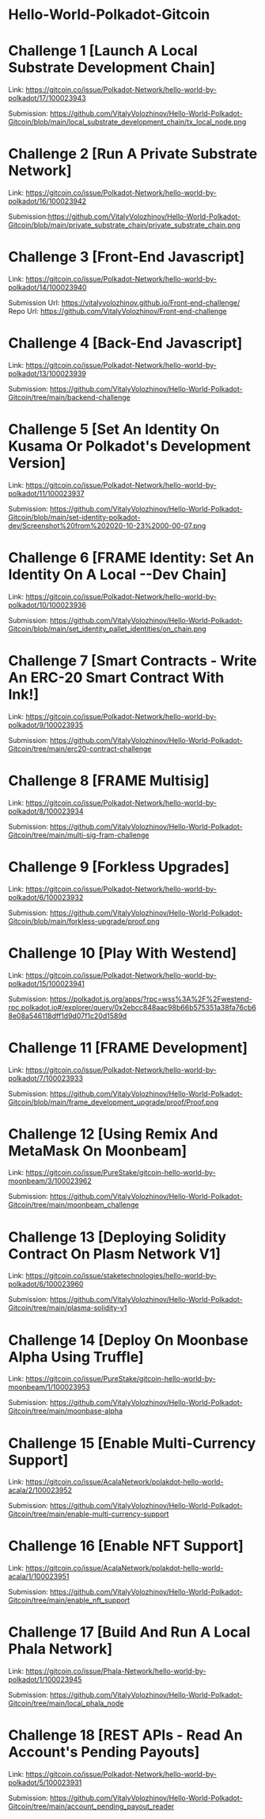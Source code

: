 # Hello-World-Polkadot-Gitcoin

# Challenge 1 [Launch A Local Substrate Development Chain]
Link: https://gitcoin.co/issue/Polkadot-Network/hello-world-by-polkadot/17/100023943

Submission: https://github.com/VitalyVolozhinov/Hello-World-Polkadot-Gitcoin/blob/main/local_substrate_development_chain/tx_local_node.png

# Challenge 2 [Run A Private Substrate Network]
Link: https://gitcoin.co/issue/Polkadot-Network/hello-world-by-polkadot/16/100023942

Submission:https://github.com/VitalyVolozhinov/Hello-World-Polkadot-Gitcoin/blob/main/private_substrate_chain/private_substrate_chain.png

# Challenge 3 [Front-End Javascript]
Link: https://gitcoin.co/issue/Polkadot-Network/hello-world-by-polkadot/14/100023940

Submission Url: https://vitalyvolozhinov.github.io/Front-end-challenge/
Repo Url: https://github.com/VitalyVolozhinov/Front-end-challenge

# Challenge 4 [Back-End Javascript]
Link: https://gitcoin.co/issue/Polkadot-Network/hello-world-by-polkadot/13/100023939

Submission: https://github.com/VitalyVolozhinov/Hello-World-Polkadot-Gitcoin/tree/main/backend-challenge

# Challenge 5 [Set An Identity On Kusama Or Polkadot's Development Version]
Link: https://gitcoin.co/issue/Polkadot-Network/hello-world-by-polkadot/11/100023937

Submission: https://github.com/VitalyVolozhinov/Hello-World-Polkadot-Gitcoin/blob/main/set-identity-polkadot-dev/Screenshot%20from%202020-10-23%2000-00-07.png

# Challenge 6 [FRAME Identity: Set An Identity On A Local --Dev Chain]
Link: https://gitcoin.co/issue/Polkadot-Network/hello-world-by-polkadot/10/100023936

Submission: https://github.com/VitalyVolozhinov/Hello-World-Polkadot-Gitcoin/blob/main/set_identity_pallet_identities/on_chain.png

# Challenge 7 [Smart Contracts - Write An ERC-20 Smart Contract With Ink!]
Link: https://gitcoin.co/issue/Polkadot-Network/hello-world-by-polkadot/9/100023935

Submission: https://github.com/VitalyVolozhinov/Hello-World-Polkadot-Gitcoin/tree/main/erc20-contract-challenge

# Challenge 8 [FRAME Multisig]
Link: https://gitcoin.co/issue/Polkadot-Network/hello-world-by-polkadot/8/100023934

Submission: https://github.com/VitalyVolozhinov/Hello-World-Polkadot-Gitcoin/tree/main/multi-sig-fram-challenge

# Challenge 9 [Forkless Upgrades]
Link: https://gitcoin.co/issue/Polkadot-Network/hello-world-by-polkadot/6/100023932

Submission: https://github.com/VitalyVolozhinov/Hello-World-Polkadot-Gitcoin/blob/main/forkless-upgrade/proof.png

# Challenge 10 [Play With Westend]
Link: https://gitcoin.co/issue/Polkadot-Network/hello-world-by-polkadot/15/100023941

Submission: https://polkadot.js.org/apps/?rpc=wss%3A%2F%2Fwestend-rpc.polkadot.io#/explorer/query/0x2ebcc848aac98b66b575351a38fa76cb68e08a546118dff1d9d07f1c20d1589d

# Challenge 11 [FRAME Development]
Link: https://gitcoin.co/issue/Polkadot-Network/hello-world-by-polkadot/7/100023933

Submission: https://github.com/VitalyVolozhinov/Hello-World-Polkadot-Gitcoin/blob/main/frame_development_upgrade/proof/Proof.png

# Challenge 12 [Using Remix And MetaMask On Moonbeam]
Link: https://gitcoin.co/issue/PureStake/gitcoin-hello-world-by-moonbeam/3/100023962

Submission: https://github.com/VitalyVolozhinov/Hello-World-Polkadot-Gitcoin/tree/main/moonbeam_challenge

# Challenge 13 [Deploying Solidity Contract On Plasm Network V1]
Link: https://gitcoin.co/issue/staketechnologies/hello-world-by-polkadot/6/100023960

Submission: https://github.com/VitalyVolozhinov/Hello-World-Polkadot-Gitcoin/tree/main/plasma-solidity-v1

# Challenge 14 [Deploy On Moonbase Alpha Using Truffle]
Link: https://gitcoin.co/issue/PureStake/gitcoin-hello-world-by-moonbeam/1/100023953

Submission: https://github.com/VitalyVolozhinov/Hello-World-Polkadot-Gitcoin/tree/main/moonbase-alpha

# Challenge 15 [Enable Multi-Currency Support]
Link: https://gitcoin.co/issue/AcalaNetwork/polakdot-hello-world-acala/2/100023952

Submission: https://github.com/VitalyVolozhinov/Hello-World-Polkadot-Gitcoin/tree/main/enable-multi-currency-support

# Challenge 16 [Enable NFT Support]
Link: https://gitcoin.co/issue/AcalaNetwork/polakdot-hello-world-acala/1/100023951

Submission: https://github.com/VitalyVolozhinov/Hello-World-Polkadot-Gitcoin/tree/main/enable_nft_support

# Challenge 17 [Build And Run A Local Phala Network]
Link: https://gitcoin.co/issue/Phala-Network/hello-world-by-polkadot/1/100023945

Submission: https://github.com/VitalyVolozhinov/Hello-World-Polkadot-Gitcoin/tree/main/local_phala_node

# Challenge 18 [REST APIs - Read An Account's Pending Payouts]
Link: https://gitcoin.co/issue/Polkadot-Network/hello-world-by-polkadot/5/100023931

Submission: https://github.com/VitalyVolozhinov/Hello-World-Polkadot-Gitcoin/tree/main/account_pending_payout_reader